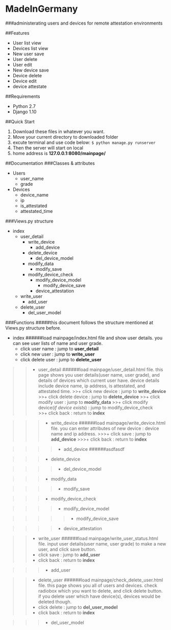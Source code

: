 MadeInGermany
================
###administerating users and devices for remote attestation environments

##Features
+ User list view
+ Devices list view
+ New user save
+ User delete
+ User edit
+ New device save
+ Device delete
+ Device edit
+ device attestate

##Requirements
+ Python 2.7
+ Django 1.10

##Quick Start
1. Download these files in whatever you want.
2. Move your current directory to downloaded folder
3. excute terminal and use code below:
`
$ python manage.py runserver
`
4. Then the server will start on local
5. home address is **127.0.0.1:8080/mainpage/**

##Documentation
###Classes & attributes
+ Users
	+ user_name
	+ grade
+ Devices
	+ device_name
	+ ip
	+ is_attestated
	+ attestated_time

###Views.py structure
+ index
	+ user_detail
		+ write_device
			+ add_device
		+ delete_device
			+ del_device_model
		+ modify_data
			+ modify_save
		+ modify_device_check
			+ modify_device_model
				+ modify_device_save
			+ device_attestation
	+ write_user
		+ add_user
	+ delete_user
		+ del_user_model

###Functions
#####this document follows the structure mentioned at Views.py structure before.
+ index
######load mainpage/index.html file and show user details. you can see user lists of name and user grade.
	+ click user name : jump to **user_detail**
	+ click new user : jump to **write_user**
	+ click delete user : jump to **delete_user**

>>+ user_detail
>>######load mainpage/user_detail.html file. this page shows you user details(user name, user grade), and details of devices which current user have. device details include device name, ip address, is attestated, and attestated time.
	>>+ click new device : jump to **write_device**
	>>+ click delete device : jump to **delete_device**	
	>>+ click modify user : jump to **modify_data**	
	>>+ click modify device(*if device exists*) : jump to modify_device_check	
	>>+ click back : return to **index**

>>>+ write_device
>>>######load mainpage/write_device.html file. you can enter attributes of new device : device name and ip address. 
	>>>+ click save : jump to **add_device**
	>>>+ click back : return to **index**

>>>>+ add_device
>>>>######asdfasdf

>>>+ delete_device

>>>>+ del_device_model

>>>+ modify_data

>>>>+ modify_save

>>>+ modify_device_check

>>>>+ modify_device_model

>>>>>+ modify_device_save

>>>>+ device_attestation

>>+ write_user
>>######load mainpage/write_user_status.html file. input user details(user name, user grade) to make a new user, and click save button.
>>	+ click save : jump to **add_user**
>>	+ click back : return to **index**

>>>+ add_user

>>+ delete_user
>>######load mainpage/check_delete_user.html file. this page shows you all of users and devices. check radiobox which you want to delete, and click delete button. if you delete user which have device(s), devices would be deleted though.
>>	+ click delete : jump to **del_user_model**
>>	+ click back : return to **index**

>>>+ del_user_model